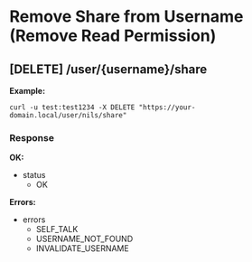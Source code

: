 # Remove Share from Username (Remove Read Permission)

## [DELETE] /user/{username}/share

**Example:**

```
curl -u test:test1234 -X DELETE "https://your-domain.local/user/nils/share"
```

### Response

**OK:**

* status
  * OK

**Errors:**

* errors
  * SELF_TALK
  * USERNAME_NOT_FOUND
  * INVALIDATE_USERNAME